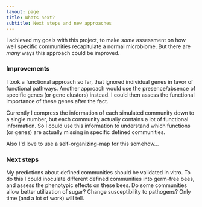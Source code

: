 ```yaml
---
layout: page
title: Whats next?
subtitle: Next steps and new approaches
---
```


I achieved my goals with this project, to make *some* assessment on how well specific communities recapitulate a normal microbiome. But there are *many* ways this approach could be improved.

### Improvements
I took a functional approach so far, that ignored individual genes in favor of functional pathways. Another approach would use the presence/absence of specific genes (or gene clusters) instead. I could then assess the functional importance of these genes after the fact. 

Currently I compress the information of each simulated community down to a single number, but each community actually contains a lot of functional information. So I could use this information to understand which functions (or genes) are actually missing in specific defined communities. 

Also I'd love to use a self-organizing-map for this somehow...

### Next steps
My predictions about defined communities should be validated in vitro. To do this I could inoculate different defined communities into germ-free bees, and assess the phenotypic effects on these bees. Do some communities allow better utilization of sugar? Change susceptibility to pathogens? Only time (and a lot of work) will tell.
